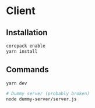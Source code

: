 # Client

## Installation
```bash
corepack enable
yarn install
```

## Commands
```bash
yarn dev
```

```bash
# Dummy server (probably broken)
node dummy-server/server.js
```
